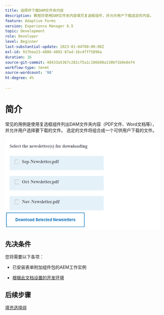 ```yaml
---
title: 选择并下载DAM文件夹内容
description: 教程将使用DAM文件夹内容填充复选框组件，并允许用户下载选定的内容。
feature: Adaptive Forms
version: Experience Manager 6.5
topic: Development
role: Developer
level: Beginner
last-substantial-update: 2023-01-04T00:00:00Z
exl-id: 91fbea23-4886-4892-87ad-1bc4fff5896a
duration: 16
source-git-commit: 48433a5367c281cf5a1c106b08a1306f1b0e8ef4
workflow-type: tm+mt
source-wordcount: '98'
ht-degree: 4%

---
```


# 简介

常见的用例是使用复选框组件列出DAM文件夹内容（PDF文件、Word文档等），并允许用户选择要下载的文件。 选定的文件将组合成一个可供用户下载的文件。

![用例](assets/newsletters-download1.png)

## 先决条件

您将需要以下各项：

* 已安装表单附加组件包的AEM工作实例

* [根据此文档设置的开发环境](https://experienceleague.adobe.com/docs/experience-manager-learn/forms/creating-your-first-osgi-bundle/create-your-first-osgi-bundle.html?lang=zh-Hans)

## 后续步骤

[填充选择组](./populating-choice-group-with-dam-folder-content.md)
